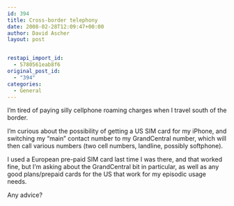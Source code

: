 ```yaml
---
id: 394
title: Cross-border telephony
date: 2008-02-28T12:09:47+00:00
author: David Ascher
layout: post


restapi_import_id:
  - 5780561eab8f6
original_post_id:
  - "394"
categories:
  - General
---
```

I&#8217;m tired of paying silly cellphone roaming charges when I travel south of the border.

I&#8217;m curious about the possibility of getting a US SIM card for my iPhone, and switching my &#8220;main&#8221; contact number to my GrandCentral number, which will then call various numbers (two cell numbers, landline, possibly softphone).

I used a European pre-paid SIM card last time I was there, and that worked fine, but I&#8217;m asking about the GrandCentral bit in particular, as well as any good plans/prepaid cards for the US that work for my episodic usage needs.

Any advice?